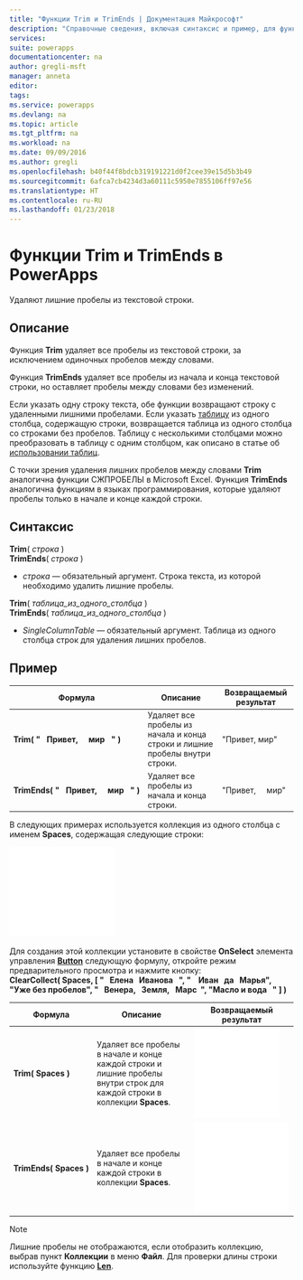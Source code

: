 ```yaml
---
title: "Функции Trim и TrimEnds | Документация Майкрософт"
description: "Справочные сведения, включая синтаксис и пример, для функций Trim и TrimEnds в PowerApps"
services: 
suite: powerapps
documentationcenter: na
author: gregli-msft
manager: anneta
editor: 
tags: 
ms.service: powerapps
ms.devlang: na
ms.topic: article
ms.tgt_pltfrm: na
ms.workload: na
ms.date: 09/09/2016
ms.author: gregli
ms.openlocfilehash: b40f44f8bdcb319191221d0f2cee39e15d5b3b49
ms.sourcegitcommit: 6afca7cb4234d3a60111c5950e7855106ff97e56
ms.translationtype: HT
ms.contentlocale: ru-RU
ms.lasthandoff: 01/23/2018
---
```

# <a name="trim-and-trimends-functions-in-powerapps"></a>Функции Trim и TrimEnds в PowerApps
Удаляют лишние пробелы из текстовой строки.

## <a name="description"></a>Описание
Функция **Trim** удаляет все пробелы из текстовой строки, за исключением одиночных пробелов между словами.  

Функция **TrimEnds** удаляет все пробелы из начала и конца текстовой строки, но оставляет пробелы между словами без изменений.

Если указать одну строку текста, обе функции возвращают строку с удаленными лишними пробелами. Если указать [таблицу](../working-with-tables.md) из одного столбца, содержащую строки, возвращается таблица из одного столбца со строками без пробелов. Таблицу с несколькими столбцами можно преобразовать в таблицу с одним столбцом, как описано в статье об [использовании таблиц](../working-with-tables.md).

С точки зрения удаления лишних пробелов между словами **Trim** аналогична функции СЖПРОБЕЛЫ в Microsoft Excel. Функция **TrimEnds** аналогична функциям в языках программирования, которые удаляют пробелы только в начале и конце каждой строки.

## <a name="syntax"></a>Синтаксис
**Trim**( *строка* )<br>**TrimEnds**( *строка* )

* *строка* — обязательный аргумент. Строка текста, из которой необходимо удалить лишние пробелы.

**Trim**( *таблица_из_одного_столбца* )<br>**TrimEnds**( *таблица_из_одного_столбца* )

* *SingleColumnTable* — обязательный аргумент. Таблица из одного столбца строк для удаления лишних пробелов.

## <a name="example"></a>Пример
| Формула | Описание | Возвращаемый результат |
| --- | --- | --- |
| **Trim(&nbsp;"&nbsp;&nbsp;&nbsp;Привет,&nbsp;&nbsp;&nbsp;&nbsp;&nbsp;мир&nbsp;&nbsp;&nbsp;"&nbsp;)** |Удаляет все пробелы из начала и конца строки и лишние пробелы внутри строки. |"Привет, мир" |
| **TrimEnds(&nbsp;"&nbsp;&nbsp;&nbsp;Привет,&nbsp;&nbsp;&nbsp;&nbsp;&nbsp;мир&nbsp;&nbsp;&nbsp;"&nbsp;)** |Удаляет все пробелы из начала и конца строки. |"Привет,&nbsp;&nbsp;&nbsp;&nbsp;&nbsp;мир" |

В следующих примерах используется коллекция из одного столбца с именем **Spaces**, содержащая следующие строки:

![](media/function-trim/input-strings.png)

Для создания этой коллекции установите в свойстве **OnSelect** элемента управления **[Button](../controls/control-button.md)** следующую формулу, откройте режим предварительного просмотра и нажмите кнопку:
<br>**ClearCollect( Spaces, [ "&nbsp;&nbsp;&nbsp;Елена&nbsp;&nbsp;&nbsp;Иванова&nbsp;&nbsp;&nbsp;", "&nbsp;&nbsp;&nbsp;&nbsp;Иван&nbsp;&nbsp;&nbsp;да&nbsp;&nbsp;&nbsp;Марья", "Уже&nbsp;без пробелов", "&nbsp;&nbsp;&nbsp;Венера,&nbsp;&nbsp;&nbsp;Земля,&nbsp;&nbsp;&nbsp;Марс&nbsp;&nbsp;", "Масло&nbsp;и&nbsp;вода&nbsp;&nbsp;&nbsp;" ] )**

| Формула | Описание | Возвращаемый результат |
| --- | --- | --- |
| **Trim(&nbsp;Spaces&nbsp;)** |Удаляет все пробелы в начале и конце каждой строки и лишние пробелы внутри строк для каждой строки в коллекции **Spaces**. |<style> img { max-width: none } </style> ![](media/function-trim/output-trim.png) |
| **TrimEnds(&nbsp;Spaces&nbsp;)** |Удаляет все пробелы в начале и конце каждой строки в коллекции **Spaces**. |<style> img { max-width: none } </style> ![](media/function-trim/output-trimends.png) |

> [!NOTE]
> Лишние пробелы не отображаются, если отобразить коллекцию, выбрав пункт **Коллекции** в меню **Файл**. Для проверки длины строки используйте функцию **[Len](function-len.md)**.

